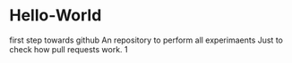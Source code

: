 # Hello-World
first step towards github
 An repository to perform all experimaents
Just to check how pull requests work.
1
